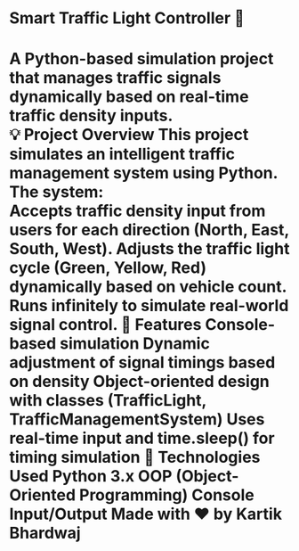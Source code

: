 <h1> Smart Traffic Light Controller 🚦<h1>
A Python-based simulation project that manages traffic signals dynamically based on real-time traffic density inputs.
<br>
💡 Project Overview
This project simulates an intelligent traffic management system using Python. The system:
<br>
Accepts traffic density input from users for each direction (North, East, South, West).
Adjusts the traffic light cycle (Green, Yellow, Red) dynamically based on vehicle count.
Runs infinitely to simulate real-world signal control.
📌 Features
Console-based simulation
Dynamic adjustment of signal timings based on density
Object-oriented design with classes (TrafficLight, TrafficManagementSystem)
Uses real-time input and time.sleep() for timing simulation
🔧 Technologies Used
Python 3.x
OOP (Object-Oriented Programming)
Console Input/Output
Made with ❤️ by Kartik Bhardwaj
